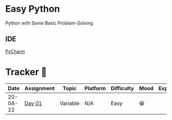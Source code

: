 # Easy Python

Python with Some Basic Problem-Solving

## IDE
[PyCharm](https://www.jetbrains.com/pycharm/download/)

# Tracker 📅
| Date     | Assignment                                                        | Topic    | Platform | Difficulty | Mood  | Explanation | Reference                                                                                                                  |
|----------|-------------------------------------------------------------------|----------|----------|------------|-------|-------------|----------------------------------------------------------------------------------------------------------------------------|
| 20-08-22 | [Day 01](https://github.com/itsirajul/EasyPython/tree/main/Day01) | Variable | N/A      | Easy       | 😁    |             |  [GeeksForGeeks](https://www.geeksforgeeks.org/python-variables/) |